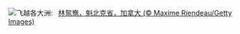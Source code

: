 ![](https://www.bing.com/th?id=OHR.QuebecDuck_ZH-CN0588954873_UHD.jpg&w=1000)飞越各大洲:&nbsp;&ensp;[林鸳鸯，魁北克省，加拿大 (© Maxime Riendeau/Getty Images)](https://www.bing.com/th?id=OHR.QuebecDuck_ZH-CN0588954873_UHD.jpg)
<br><br/>
